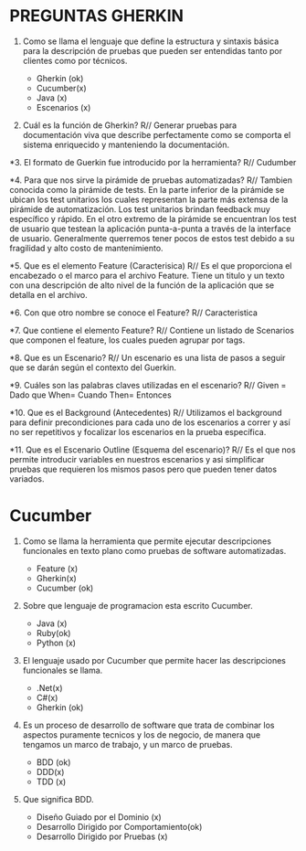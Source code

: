 # PREGUNTAS GHERKIN

1. Como se llama el lenguaje que define la estructura y sintaxis básica para la descripción de pruebas que pueden ser entendidas tanto por clientes como por técnicos.
	* Gherkin (ok)
	* Cucumber(x)
	* Java (x)
	* Escenarios (x)

     
2. Cuál es la función de Gherkin? 
R// Generar pruebas para documentación viva que describe perfectamente como se comporta el sistema enriquecido y manteniendo la documentación.

*3.	El formato de Guerkin fue introducido por la herramienta?
R// Cudumber

*4.	Para que nos sirve la pirámide de pruebas automatizadas?
R// Tambien conocida como la pirámide de tests.
En la parte inferior de la pirámide se ubican los test unitarios los cuales representan la parte más extensa de la pirámide de automatización. Los test unitarios brindan feedback muy específico y rápido.
En el otro extremo de la pirámide se encuentran los test de usuario que testean la aplicación punta-a-punta a través de la interface de usuario. Generalmente querremos tener pocos de estos test debido a su fragilidad y alto costo de mantenimiento.

*5.	Que es el elemento Feature (Caracterisica)
R// Es el  que proporciona el encabezado o el marco para el archivo Feature. Tiene un titulo y un texto con una descripción de alto nivel de la función de la aplicación que se detalla en el archivo.

*6.	Con que otro nombre se conoce el Feature?
R// Caracteristica

*7.	Que contiene el elemento Feature?
R// Contiene un listado de Scenarios que componen el feature, los cuales pueden agrupar por tags.

*8.	Que es un Escenario?
R// Un escenario es una lista de pasos a seguir que se darán según el contexto del Guerkin.

*9.	Cuáles son las palabras claves utilizadas en el escenario?
R//	 Given = Dado que
 	When= Cuando
	Then= Entonces

*10.	Que es el Background (Antecedentes)
R// Utilizamos el background para definir precondiciones para cada uno de los escenarios a correr y así no ser repetitivos y focalizar los escenarios en la prueba específica. 

*11.	Que es el Escenario Outline (Esquema del escenario)?
R// Es el que nos permite introducir variables en nuestros escenarios y asi simplificar pruebas que requieren los mismos pasos pero que pueden tener datos variados.


# Cucumber 


1. Como se llama la herramienta que permite ejecutar descripciones funcionales en texto plano como pruebas de software automatizadas.
	* Feature (x)
	* Gherkin(x)
	* Cucumber (ok)
	
2. Sobre que lenguaje de programacion esta escrito Cucumber.
	* Java (x)
	* Ruby(ok)
	* Python (x)
	
3. El lenguaje usado por Cucumber que permite hacer las descripciones funcionales se llama.
	* .Net(x)
	* C#(x)
	* Gherkin (ok)
	
4. Es un proceso de desarrollo de software que trata de combinar los aspectos puramente tecnicos y los de negocio, de manera que tengamos un marco de trabajo, y un marco de pruebas.
	* BDD (ok)
	* DDD(x)
	* TDD (x)

5. Que significa BDD.
	* Diseño Guiado por el Dominio (x)
	* Desarrollo Dirigido por Comportamiento(ok)
	* Desarrollo Dirigido por Pruebas (x)
	

